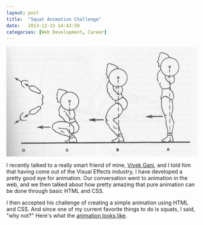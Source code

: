 ```yaml
---
layout: post
title:  "Squat Animation Challenge"
date:   2013-12-15 14:43:59
categories: [Web Development, Career]
---
```



<img src="/assets/squats.jpg"  style="display: block; margin: auto;" width=""/>



I recently talked to a really smart friend of mine, [Vivek Gani](http://www.vivekgani.com/bio), and I told him that having come out of the Visual Effects industry, I have developed a pretty good eye for animation.  Our conversation went to animation in the web, and we then talked about how pretty amazing that pure animation can be done through basic HTML and CSS.


I then accepted his challenge of creating a simple animation using HTML and CSS.  And since one of my current favorite things to do is squats, I said, "why not?"  Here's what the [animation looks like](http://codepen.io/antocode/pen/imjkD).